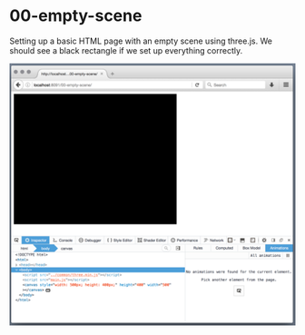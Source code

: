 00-empty-scene
======
Setting up a basic HTML page with an empty scene using three.js. We should see a black rectangle if we set up everything correctly.

![screenshot](readme-media/empty-scene.png)
